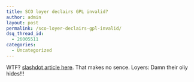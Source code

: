 ```yaml
---
title: SCO loyer declairs GPL invalid?
author: admin
layout: post
permalink: /sco-loyer-declairs-gpl-invalid/
dsq_thread_id:
  - 26005511
categories:
  - Uncategorized
---
```

WTF? [slashdot article here][1]. That makes no sence. Loyers: Damn their oliy hides!!!

 [1]: http://slashdot.org/articles/03/08/14/1521256.shtml?tid=106&tid=123&tid=185&tid=187&tid=88&tid=99
